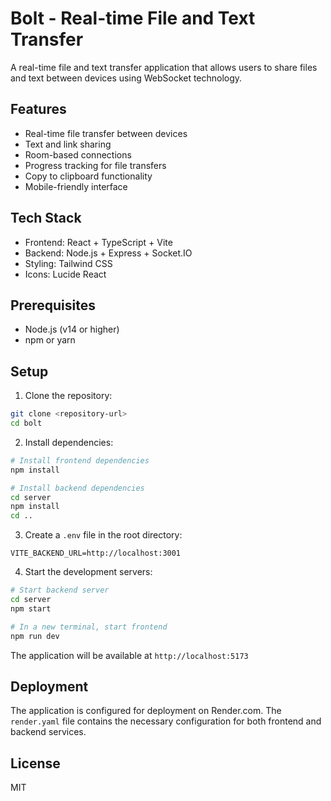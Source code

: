 # Bolt - Real-time File and Text Transfer

A real-time file and text transfer application that allows users to share files and text between devices using WebSocket technology.

## Features

- Real-time file transfer between devices
- Text and link sharing
- Room-based connections
- Progress tracking for file transfers
- Copy to clipboard functionality
- Mobile-friendly interface

## Tech Stack

- Frontend: React + TypeScript + Vite
- Backend: Node.js + Express + Socket.IO
- Styling: Tailwind CSS
- Icons: Lucide React

## Prerequisites

- Node.js (v14 or higher)
- npm or yarn

## Setup

1. Clone the repository:
```bash
git clone <repository-url>
cd bolt
```

2. Install dependencies:
```bash
# Install frontend dependencies
npm install

# Install backend dependencies
cd server
npm install
cd ..
```

3. Create a `.env` file in the root directory:
```
VITE_BACKEND_URL=http://localhost:3001
```

4. Start the development servers:

```bash
# Start backend server
cd server
npm start

# In a new terminal, start frontend
npm run dev
```

The application will be available at `http://localhost:5173`

## Deployment

The application is configured for deployment on Render.com. The `render.yaml` file contains the necessary configuration for both frontend and backend services.

## License

MIT 